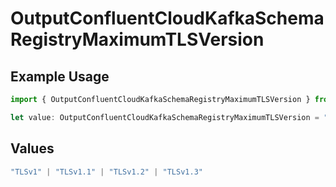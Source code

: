# OutputConfluentCloudKafkaSchemaRegistryMaximumTLSVersion

## Example Usage

```typescript
import { OutputConfluentCloudKafkaSchemaRegistryMaximumTLSVersion } from "cribl-control-plane/models";

let value: OutputConfluentCloudKafkaSchemaRegistryMaximumTLSVersion = "TLSv1.3";
```

## Values

```typescript
"TLSv1" | "TLSv1.1" | "TLSv1.2" | "TLSv1.3"
```